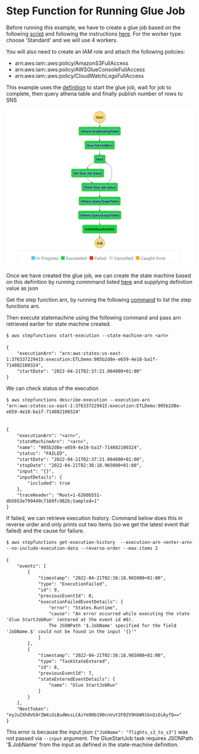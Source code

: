 # Step Function for Running Glue Job

Before running this example, we have to create a glue job based on the following [script](https://github.com/ryankarlos/AWS-ETL-Workflows/blob/master/glue_etl/example1/script.py)
and following the instructions [here](https://docs.aws.amazon.com/glue/latest/dg/console-custom-created.html).
For the worker type choose 'Standard' and we will use 4 workers.

You will also need to create an IAM role and attach the following policies:
- arn:aws:iam::aws:policy/AmazonS3FullAccess 
- arn:aws:iam::aws:policy/AWSGlueConsoleFullAccess
- arn:aws:iam::aws:policy/CloudWatchLogsFullAccess

This example uses the [definition](https://github.com/ryankarlos/AWS-ETL-Workflows/blob/master/step_functions/definitions/glue_etl.json) to start the glue job, 
wait for job to complete, then query athena table and finally publish number of rows to SNS

![](../screenshots/stepfunction_glue_etl.png) 

Once we have created the glue job, we can create the state machine based on this definition by running commmand listed [here](https://docs.aws.amazon.com/cli/latest/reference/stepfunctions/create-state-machine.html)
and supplying definition value as json

Get the step function arn, by running the following [command](https://docs.aws.amazon.com/cli/latest/reference/stepfunctions/start-execution.html
) to list the step functions arn.

Then execute statemachine using the following command and pass arn retrieved earlier for state machine created.

```shell
$ aws stepfunctions start-execution --state-machine-arn <arn>

{
    "executionArn": "arn:aws:states:us-east-1:376337229415:execution:ETLDemo:905b2d8e-e659-4e18-ba1f-714882100324",
    "startDate": "2022-04-21T02:37:21.064000+01:00"
}
```

We can check status of the execution


```shell
$ aws stepfunctions describe-execution --execution-arn "arn:aws:states:us-east-1:376337229415:execution:ETLDemo:905b2d8e-e659-4e18-ba1f-714882100324"


{
    "executionArn": "<arn>",
    "stateMachineArn": "<arn>",
    "name": "905b2d8e-e659-4e18-ba1f-714882100324",
    "status": "FAILED",
    "startDate": "2022-04-21T02:37:21.064000+01:00",
    "stopDate": "2022-04-21T02:38:18.965000+01:00",
    "input": "{}",
    "inputDetails": {
        "included": true
    },
    "traceHeader": "Root=1-6260b551-db5653e799449c7169fc982b;Sampled=1"
}
```

If failed, we can retrieve execution history. Command below does this in reverse order and only
prints out two items (so we get the latest event that failed) and the cause for failure.

```shell
$ aws stepfunctions get-execution-history  --execution-arn <enter-arn> --no-include-execution-data --reverse-order --max-items 2

{
    "events": [
        {
            "timestamp": "2022-04-21T02:38:18.965000+01:00",
            "type": "ExecutionFailed",
            "id": 9,
            "previousEventId": 0,
            "executionFailedEventDetails": {
                "error": "States.Runtime",
                "cause": "An error occurred while executing the state 'Glue StartJobRun' (entered at the event id #8). 
                The JSONPath '$.JobName' specified for the field 'JobName.$' could not be found in the input '{}'"
            }
        },
        {
            "timestamp": "2022-04-21T02:38:18.965000+01:00",
            "type": "TaskStateEntered",
            "id": 8,
            "previousEventId": 7,
            "stateEnteredEventDetails": {
                "name": "Glue StartJobRun"
            }
        }
    ],
    "NextToken": "eyJuZXh0VG9rZW4iOiBudWxsLCAiYm90b190cnVuY2F0ZV9hbW91bnQiOiAyfQ=="
}

```

This error is because the input json `{"JobName": "flights_s3_to_s3"}` was not passed via `--input` argument.
The GlueStartJob  task requires JSONPath '$.JobName' from the input as defined in the state-machine definition.
